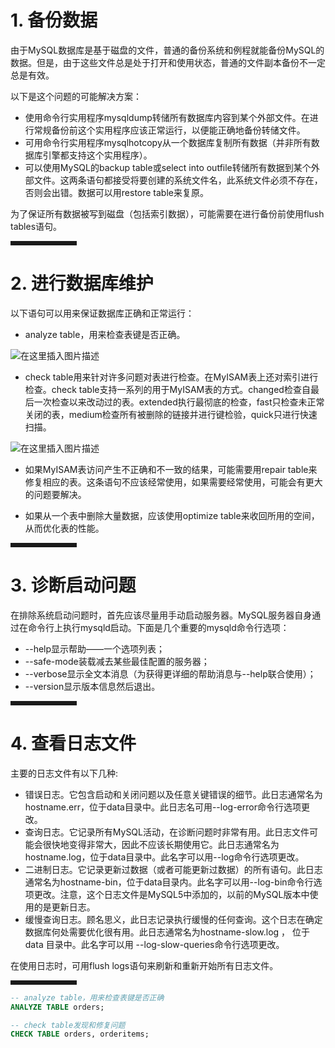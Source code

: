 ﻿
# 1. 备份数据
由于MySQL数据库是基于磁盘的文件，普通的备份系统和例程就能备份MySQL的数据。但是，由于这些文件总是处于打开和使用状态，普通的文件副本备份不一定总是有效。

以下是这个问题的可能解决方案：

 - 使用命令行实用程序mysqldump转储所有数据库内容到某个外部文件。在进行常规备份前这个实用程序应该正常运行，以便能正确地备份转储文件。
 - 可用命令行实用程序mysqlhotcopy从一个数据库复制所有数据（并非所有数据库引擎都支持这个实用程序）。
 - 可以使用MySQL的backup table或select into  outfile转储所有数据到某个外部文件。这两条语句都接受将要创建的系统文件名，此系统文件必须不存在，否则会出错。数据可以用restore table来复原。

为了保证所有数据被写到磁盘（包括索引数据），可能需要在进行备份前使用flush tables语句。
<hr style=" border:solid; width:100px; height:1px;" color=#000000 size=1">

# 2. 进行数据库维护
以下语句可以用来保证数据库正确和正常运行：

 - analyze table，用来检查表键是否正确。

![在这里插入图片描述](https://img-blog.csdnimg.cn/20201013103834103.png?x-oss-process=image/watermark,type_ZmFuZ3poZW5naGVpdGk,shadow_10,text_aHR0cHM6Ly9ibG9nLmNzZG4ubmV0L3dlaXhpbl80OTk4NDA0NA==,size_16,color_FFFFFF,t_70#pic_center)

 - check table用来针对许多问题对表进行检查。在MyISAM表上还对索引进行检查。check table支持一系列的用于MyISAM表的方式。changed检查自最后一次检查以来改动过的表。extended执行最彻底的检查，fast只检查未正常关闭的表，medium检查所有被删除的链接并进行键检验，quick只进行快速扫描。

![在这里插入图片描述](https://img-blog.csdnimg.cn/20201013104252416.png?x-oss-process=image/watermark,type_ZmFuZ3poZW5naGVpdGk,shadow_10,text_aHR0cHM6Ly9ibG9nLmNzZG4ubmV0L3dlaXhpbl80OTk4NDA0NA==,size_16,color_FFFFFF,t_70#pic_center)

 - 如果MyISAM表访问产生不正确和不一致的结果，可能需要用repair table来修复相应的表。这条语句不应该经常使用，如果需要经常使用，可能会有更大的问题要解决。

 - 如果从一个表中删除大量数据，应该使用optimize table来收回所用的空间，从而优化表的性能。
<hr style=" border:solid; width:100px; height:1px;" color=#000000 size=1">

# 3. 诊断启动问题
在排除系统启动问题时，首先应该尽量用手动启动服务器。MySQL服务器自身通过在命令行上执行mysqld启动。下面是几个重要的mysqld命令行选项：

 - --help显示帮助——一个选项列表；
 - --safe-mode装载减去某些最佳配置的服务器；
 - --verbose显示全文本消息（为获得更详细的帮助消息与--help联合使用）；
 - --version显示版本信息然后退出。
<hr style=" border:solid; width:100px; height:1px;" color=#000000 size=1">

# 4. 查看日志文件
主要的日志文件有以下几种:

 - 错误日志。它包含启动和关闭问题以及任意关键错误的细节。此日志通常名为hostname.err，位于data目录中。此日志名可用--log-error命令行选项更改。
 - 查询日志。它记录所有MySQL活动，在诊断问题时非常有用。此日志文件可能会很快地变得非常大，因此不应该长期使用它。此日志通常名为hostname.log，位于data目录中。此名字可以用--log命令行选项更改。
 - 二进制日志。它记录更新过数据（或者可能更新过数据）的所有语句。此日志通常名为hostname-bin，位于data目录内。此名字可以用--log-bin命令行选项更改。注意，这个日志文件是MySQL5中添加的，以前的MySQL版本中使用的是更新日志。
 - 缓慢查询日志。顾名思义，此日志记录执行缓慢的任何查询。这个日志在确定数据库何处需要优化很有用。此日志通常名为hostname-slow.log ， 位于data 目录中。此名字可以用
--log-slow-queries命令行选项更改。

在使用日志时，可用flush logs语句来刷新和重新开始所有日志文件。
<hr style=" border:solid; width:100px; height:1px;" color=#000000 size=1">

```sql
-- analyze table，用来检查表键是否正确
ANALYZE TABLE orders;

-- check table发现和修复问题
CHECK TABLE orders, orderitems;
```

